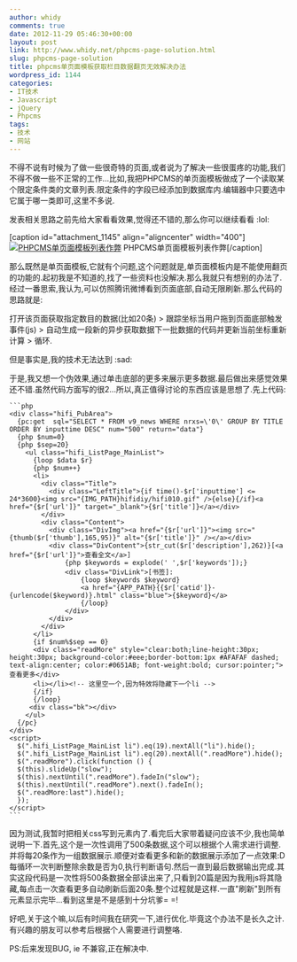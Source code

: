 ```yaml
---
author: whidy
comments: true
date: 2012-11-29 05:46:30+00:00
layout: post
link: http://www.whidy.net/phpcms-page-solution.html
slug: phpcms-page-solution
title: phpcms单页面模板获取栏目数据翻页无效解决办法
wordpress_id: 1144
categories:
- IT技术
- Javascript
- jQuery
- Phpcms
tags:
- 技术
- 网站
---
```


不得不说有时候为了做一些很奇特的页面,或者说为了解决一些很蛋疼的功能,我们不得不做一些不正常的工作...比如,我把PHPCMS的单页面模板做成了一个读取某个限定条件类的文章列表.限定条件的字段已经添加到数据库内.编辑器中只要选中它属于哪一类即可,这里不多说.

发表相关思路之前先给大家看看效果,觉得还不错的,那么你可以继续看看 :lol:

[caption id="attachment_1145" align="aligncenter" width="400"][![PHPCMS单页面模板列表作弊](/wp-content/uploads/2012/11/moreBtn-400x107.jpg)](/wp-content/uploads/2012/11/moreBtn.jpg) PHPCMS单页面模板列表作弊[/caption]

那么既然是单页面模板,它就有个问题,这个问题就是,单页面模板内是不能使用翻页的功能的.起初我是不知道的,找了一些资料也没解决.那么我就只有想别的办法了.经过一番思索,我认为,可以仿照腾讯微博看到页面底部,自动无限刷新.那么代码的思路就是:

打开该页面获取指定数目的数据(比如20条) > 跟踪坐标当用户拖到页面底部触发事件(js) > 自动生成一段新的异步获取数据下一批数据的代码并更新当前坐标重新计算 > 循环.

<!-- more -->

但是事实是,我的技术无法达到 :sad:

于是,我又想一个伪效果,通过单击底部的更多来展示更多数据.最后做出来感觉效果还不错.虽然代码方面写的很2...所以,真正值得讨论的东西应该是思想了.先上代码:

    ```php
    <div class="hifi_PubArea">
      {pc:get  sql="SELECT * FROM v9_news WHERE nrxs=\'0\' GROUP BY TITLE ORDER BY inputtime DESC" num="500" return="data"}
      {php $num=0}
      {php $sep=20}
        <ul class="hifi_ListPage_MainList">
          {loop $data $r}
          {php $num++}
          <li>
            <div class="Title">
              <div class="LeftTitle">{if time()-$r['inputtime'] <= 24*3600}<img src="{IMG_PATH}hifidiy/hifi010.gif" />{else}{/if}<a href="{$r['url']}" target="_blank">{$r['title']}</a></div>
            </div>
            <div class="Content">
              <div class="DivImg"><a href="{$r['url']}"><img src="{thumb($r['thumb'],165,95)}" alt="{$r['title']}" /></a></div>
              <div class="DivContent">{str_cut($r['description'],262)}[<a href="{$r['url']}">查看全文</a>]
                  {php $keywords = explode(' ',$r['keywords']);}
                  <div class="DivLink">[书签]:
                      {loop $keywords $keyword}
                      <a href="{APP_PATH}{{$r['catid']}-{urlencode($keyword)}.html" class="blue">{$keyword}</a>
                      {/loop}
                  </div>
              </div>
            </div>
          </li>
          {if $num%$sep == 0}
          <div class="readMore" style="clear:both;line-height:30px; height:30px; background-color:#eee;border-bottom:1px #AFAFAF dashed; text-align:center; color:#0651AB; font-weight:bold; cursor:pointer;">查看更多</div>
          <li></li><!-- 这里空一个,因为特效将隐藏下一个li -->
          {/if}
          {/loop}
         <div class="bk"></div>
        </ul>
      {/pc}
    </div>
    <script>
      $(".hifi_ListPage_MainList li").eq(19).nextAll("li").hide();
      $(".hifi_ListPage_MainList li").eq(20).nextAll(".readMore").hide();
      $(".readMore").click(function () {
      $(this).slideUp("slow");
      $(this).nextUntil(".readMore").fadeIn("slow"); 
      $(this).nextUntil(".readMore").next().fadeIn();
      $(".readMore:last").hide();
      });
    </script>
    ```

因为测试,我暂时把相关css写到元素内了.看完后大家带着疑问应该不少,我也简单说明一下.首先,这个是一次性调用了500条数据,这个可以根据个人需求进行调整.并将每20条作为一组数据展示.顺便对查看更多和新的数据展示添加了一点效果:D 每循环一次判断整除余数是否为0,执行判断语句.然后一直到最后数据输出完成.其实这段代码是一次性将500条数据全部读出来了,只看到20篇是因为我用js将其隐藏,每点击一次查看更多自动刷新后面20条.整个过程就是这样.一直"刷新"到所有元素显示完毕...看到这里是不是感到十分坑爹= =!

好吧,关于这个嘛,以后有时间我在研究一下,进行优化.毕竟这个办法不是长久之计.有兴趣的朋友可以参考后根据个人需要进行调整咯.

PS:后来发现BUG, ie 不兼容,正在解决中.

<!-- 最后不得不说我被上一个写模板的程序员击败了- -...只因为这一条写在head里面的代码,我经过无数测试,找出来了
<meta http-equiv="X-UA-Compatible" content="IE=7" />
其实,我上面的这个效果是不兼容IE6和IE7的,这个问题似乎并不是很大了.有空我还会解决下,当然因为这短短的一句导致全部IE都无法正常运作,最后删除了这一句一切完美.此文至此就算是结束了.在调试这个问题的时候将这个效果精简了代码,有兴趣的同学可以去看看-[利用jQuery点击显示更多元素演示代码](http://www.whidy.net/jq-more-demo.html).毕竟这个代码演示看着有点花呵呵~~~为了展示这个思路嘛.
